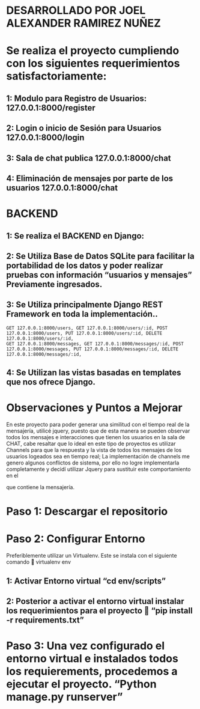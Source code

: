# DESARROLLADO POR JOEL ALEXANDER RAMIREZ NUÑEZ
# Se realiza el proyecto cumpliendo con los siguientes requerimientos satisfactoriamente:
## 1: Modulo para Registro de Usuarios: 127.0.0.1:8000/register 
## 2: Login o inicio de Sesión para Usuarios 127.0.0.1:8000/login
## 3: Sala de chat publica 127.0.0.1:8000/chat
## 4: Eliminación de mensajes por parte de los usuarios  127.0.0.1:8000/chat


# BACKEND
## 1: Se realiza el BACKEND en Django: 
  
## 2: Se Utiliza Base de Datos SQLite para facilitar la portabilidad de los datos y poder realizar pruebas con información “usuarios y mensajes” Previamente ingresados.
## 3: Se Utiliza principalmente Django REST Framework en toda la implementación..
    GET 127.0.0.1:8000/users, GET 127.0.0.1:8000/users/:id, POST 127.0.0.1:8000/users, PUT 127.0.0.1:8000/users/:id, DELETE 127.0.0.1:8000/users/:id,
    GET 127.0.0.1:8000/messages, GET 127.0.0.1:8000/messages/:id, POST 127.0.0.1:8000/messages, PUT 127.0.0.1:8000/messages/:id, DELETE 127.0.0.1:8000/messages/:id,
## 4: Se Utilizan las vistas basadas en templates que nos ofrece Django.

# Observaciones y Puntos a Mejorar
En este proyecto para poder generar una similitud con el tiempo real de la mensajería, utilicé jquery, puesto que de esta manera se pueden observar todos los mensajes e interacciones que tienen los usuarios en la sala de CHAT,  cabe resaltar que lo ideal en este tipo de proyectos es utilizar Channels para que la respuesta y la vista de todos los mensajes de los usuarios logeados sea en tiempo real; La implementación de channels me genero algunos conflictos de sistema, por ello no logre implementarla completamente y decidí utilizar Jquery para sustituir este comportamiento en el <div> que contiene la mensajería. 


# Paso 1: Descargar el repositorio
# Paso 2: Configurar Entorno
Preferiblemente utilizar un Virtualenv.
Este se instala con el siguiente comando  virtualenv env
## 1: Activar Entorno virtual  “cd env/scripts”
## 2: Posterior a activar el entorno virtual instalar los requerimientos para el proyecto  “pip install -r requirements.txt”

# Paso 3: Una vez configurado el entorno virtual e instalados todos los requierements, procedemos a ejecutar el proyecto. “Python manage.py runserver”

